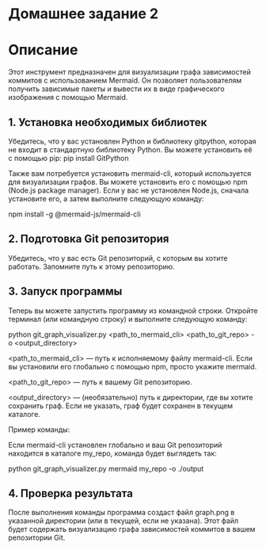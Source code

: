# Домашнее задание 2
# Описание 
Этот инструмент предназначен для визуализации графа зависимостей коммитов с использованием Mermaid. Он позволяет пользователям получить зависимые пакеты и вывести их в виде графического изображения с помощью Mermaid.
## 1. Установка необходимых библиотек
Убедитесь, что у вас установлен Python и библиотеку gitpython, которая не входит в стандартную библиотеку Python. Вы можете установить её с помощью pip:
pip install GitPython

Также вам потребуется установить mermaid-cli, который используется для визуализации графов. Вы можете установить его с помощью npm (Node.js package manager). Если у вас не установлен Node.js, сначала установите его, а затем выполните следующую команду:

npm install -g @mermaid-js/mermaid-cli

## 2. Подготовка Git репозитория
Убедитесь, что у вас есть Git репозиторий, с которым вы хотите работать. Запомните путь к этому репозиторию.

## 3. Запуск программы
Теперь вы можете запустить программу из командной строки. Откройте терминал (или командную строку) и выполните следующую команду:

python git_graph_visualizer.py <path_to_mermaid_cli> <path_to_git_repo> -o <output_directory>

<path_to_mermaid_cli> — путь к исполняемому файлу mermaid-cli. Если вы установили его глобально с помощью npm, просто укажите mermaid.

<path_to_git_repo> — путь к вашему Git репозиторию.

<output_directory> — (необязательно) путь к директории, где вы хотите сохранить граф. Если не указать, граф будет сохранен в текущем каталоге.

Пример команды:

Если mermaid-cli установлен глобально и ваш Git репозиторий находится в каталоге my_repo, команда будет выглядеть так:

python git_graph_visualizer.py mermaid my_repo -o ./output
## 4. Проверка результата
После выполнения команды программа создаст файл graph.png в указанной директории (или в текущей, если не указана). Этот файл будет содержать визуализацию графа зависимостей коммитов в вашем репозитории Git.
